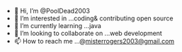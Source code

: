 - 👋 Hi, I’m @PoolDead2003
- 👀 I’m interested in ...coding& contributing open source 
- 🌱 I’m currently learning ...java
- 💞️ I’m looking to collaborate on ...web development 
- 📫 How to reach me ...@misterrogers2003@gmail.com

<!---
PoolDead2003/PoolDead2003 is a ✨ special ✨ repository because its `README.md` (this file) appears on your GitHub profile.
You can click the Preview link to take a look at your changes.
--->
